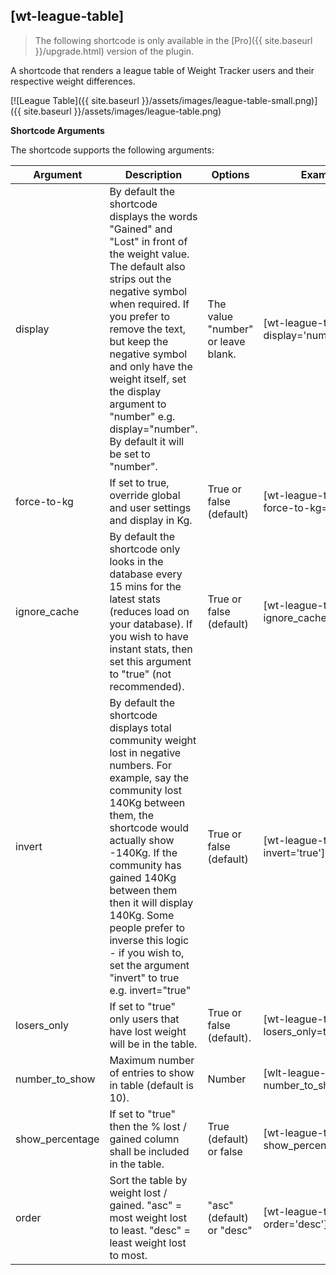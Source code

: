 ## [wt-league-table]

> The following shortcode is only available in the [Pro]({{ site.baseurl }}/upgrade.html) version of the plugin.

A shortcode that renders a league table of Weight Tracker users and their respective weight differences.

[![League Table]({{ site.baseurl }}/assets/images/league-table-small.png)]({{ site.baseurl }}/assets/images/league-table.png)

**Shortcode Arguments**
 
The shortcode supports the following arguments:
 
| Argument | Description | Options | Example |
|--|--|--|--|
|display|By default the shortcode displays the words "Gained" and "Lost" in front of the weight value. The default also strips out the negative symbol when required. If you prefer to remove the text, but keep the negative symbol and only have the weight itself, set the display argument to "number" e.g. display="number". By default it will be set to "number".|The value "number" or leave blank.|[wt-league-table display='number']
|force-to-kg|If set to true, override global and user settings and display in Kg.|True or false (default)|[wt-league-table force-to-kg='true']
|ignore_cache|By default the shortcode only looks in the database every 15 mins for the latest stats (reduces load on your database). If you wish to have instant stats, then set this argument to "true" (not recommended).|True or false (default)|[wt-league-table ignore_cache=true]
|invert|By default the shortcode displays total community weight lost in negative numbers. For example, say the community lost 140Kg between them, the shortcode would actually show -140Kg. If the community has gained 140Kg between them then it will display 140Kg. Some people prefer to inverse this logic - if you wish to, set the argument "invert" to true e.g. invert="true"	|True or false (default)|[wt-league-table invert='true']
|losers_only|If set to "true" only users that have lost weight will be in the table.|True or false (default).|[wt-league-table losers_only=true]
|number_to_show|Maximum number of entries to show in table (default is 10).|Number|	[wlt-league-table number_to_show=20]
|show_percentage|If set to "true" then the % lost / gained column shall be included in the table.|True (default) or false|[wt-league-table show_percentage=false]
|order|Sort the table by weight lost / gained. "asc" = most weight lost to least. "desc" = least weight lost to most.|"asc" (default) or "desc"|[wt-league-table order='desc']			
